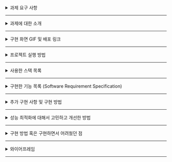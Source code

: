<details>
<summary>과제 요구 사항</summary>
<div markdown="1">
  
- [요구 사항](https://handsomely-beet-265.notion.site/5fd4efa21fad49dbaecd04c3f32b566c/)
  
</div>
</details>

---

<details>
<summary>과제에 대한 소개</summary>
<div markdown="1">

  ---
  
 - 게시물 리스트와 게시물 상세 정보를 확인할 수 있는 게시판 형태의 웹 서비스입니다.<br>
 - 데이터는 무료 목업 API인 JSON Placeholder을 활용했습니다.<br>
 - 많은 기능을 가진 프로젝트 보다는 에러가 없는 프로젝트를 구현하고자 했습니다.<br>
 - TypeScript로 구현하였습니다.<br>
 - 컴포넌트 구조
  ![스크린샷, 2022-08-05 13-03-54](https://user-images.githubusercontent.com/43470398/182999279-af5ac1cc-a592-469b-90bb-43bb41c0fd54.png)
  
</div>
</details>

---

<details>
<summary>구현 화면 GIF 및 배포 링크</summary>
<div markdown="1">

<ul>
<li>

[배포 링크](https://tpgus.github.io/) 
</li>

<details>
<summary>게시판 메인 화면</summary>
<div markdown="1">

![ezgif com-gif-maker](https://user-images.githubusercontent.com/43470398/182990948-07d119da-ccce-463e-8f57-902da7a4d9d7.gif)

</div>
</details>

<details>
<summary>검색 기능</summary>
<div markdown="1">

![ezgif com-gif-maker (3)](https://user-images.githubusercontent.com/43470398/182903645-86d5c4dc-5ab7-4b5e-b00b-c8d804683b1a.gif)
</div>
</details>


<details>
<summary>게시물 상세 및 댓글 리스트</summary>
<div markdown="1">
  
![ezgif com-gif-maker (1)](https://user-images.githubusercontent.com/43470398/182991414-3e00a622-4896-43d1-8988-bae2c340dbe0.gif)

</div>
</details>

<details>
<summary>모달</summary>
<div markdown="1">

![ezgif com-gif-maker (5)](https://user-images.githubusercontent.com/43470398/182912263-15a01a84-c790-4f7a-a650-50f986766d9a.gif)

</div>
</details>

</ul>


</div>
</details>

---

<details>
<summary>프로젝트 실행 방법</summary>
<div markdown="1">

`npm install` → `npm start`
  
</div>
</details>

---

<details>
<summary>사용한 스택 목록</summary>
<div markdown="1">
  
  - React
  - TypeScript
  - CSS module
  
  
</div>
</details>

---

<details>
<summary>구현한 기능 목록 (Software Requirement Specification)</summary>
<div markdown="1">

  - 게시물 리스트 
  - 게시물 상세 페이지
  - 댓글 리스트
  
</div>
</details>

---

<details>
<summary>추가 구현 사항 및 구현 방법</summary>
<div markdown="1">
  
  - [페이지네이션 구현에 대한 설명](https://velog.io/@tpgus758/%EB%A6%AC%EC%95%A1%ED%8A%B8-%ED%8E%98%EC%9D%B4%EC%A7%80%EB%84%A4%EC%9D%B4%EC%85%98-%EA%B5%AC%ED%98%84)

- [검색 기능 구현에 대한 설명](https://velog.io/@tpgus758/%EA%B2%80%EC%83%89-%EA%B8%B0%EB%8A%A5-%EA%B5%AC%ED%98%84)

- 모달 구현
  
 </div>
</details>

---

<details>
<summary>성능 최적화에 대해서 고민하고 개선한 방법</summary>
<div markdown="1">

- [React.memo와 useCallback을 사용하여 불필요한 렌더링 방지하기](https://velog.io/@tpgus758/%EC%B5%9C%EC%A0%81%ED%99%94)

 </div>
</details>

---

<details>
<summary>구현 방법 혹은 구현하면서 어려웠던 점</summary>
<div markdown="1">
<br>

- **컴포넌트의 구조를 설계하는 것에 대한 어려움**<br>
간단한 프로젝트임에도 막상 코드를 작성하다 보면 컴포넌트 코드가 길어지고, 하나의 컴포넌트가 다양한 역할을 수행하는 경우가 있었습니다.<br>
각각의 역할이 '분명'하다면, 역할에 따라 컴포넌트를 분리하는 것이 맞겠지만, 각각의 역할을 하나의 역할로 여기고 하나의 컴포넌트로 설계해도 구현하는 데에는 문제는 없었기에 
컴포넌트 구조를 설계하는 것이 더 까다로웠다고 생각합니다.<br>
예를 들면, 검색 기능 구현을 위해서 한 개의 `Search` 컴포넌트로 구성할지
아니면 전체적인 검색 로직을 담당하는 `Search` 컴포넌트와, 옵션 선택을 담당하는 `Options` 컴포넌트, 검색 정보에 대한 `SearchInfo` 컴포넌트로 분리할지에 대한 고민이었습니다.<br>
결과적으로 저는 각각의 역할에 따라 컴포넌트를 분리하는 것이 큰 문제가 없다고 판단했고, 코드를 조금 더 깔끔하게 작성할 수 있다고 생각했기 때문에 검색을 위한 컴포넌트를
`Search`, `Options`, `SearchInfo` 컴포넌트로 분리했습니다.

- **복잡한 상태관리를 위한 `useReducer` 사용에 대한 고민**<br>
`useReducer` 사용을 가장 고민했을 때에는 현재 게시물을 기준으로 앞, 뒤로 이동하는 로직을 작성할 때였습니다.<br>
현재 게시물을 기억하고 위치(인덱스)에 따라서 이전 게시물 또는 다음 게시물을 불러오기, 위치에 따른 버튼 비활성 등 다른 기능들에 비해 조금은 복합적인 상태를 관리해야 했습니다.<br>
처음에 `useState` 훅만으로 상태를 관리했을 때에는 불완전한 상태 변경으로 인해 기능이 완벽히 동작하지 않았습니다.<br>
이때, `useReducer`는 `useState`보다 복잡한 상태를 관리할 수 있다는 장점이 있기 때문에 `useState`의 대안으로 `useReducer`의 사용을 고려해 보았지만,
과연 이 문제가 `useReducer`을 사용해야만 해결되는 문제일까라는 고민을 하게되었습니다.<br>
`useReducer`가 `useState` 훅과 같이 간단히 사용할 수 있다면 언제든 바로 사용했겠지만, 리듀서 함수를 작성하고, 액션을 `dispatch`하는 등의 다소 귀찮은 작업들이 필요했기 때문입니다.<br>
현재의 기능이 다른 기능들을 구현하는 것 보다 조금은 다양한 상태가 필요했지만, 저는 `useState`로도 충분히 상태를 관리할 수 있다고 판단했고
지속적인 디버깅을 통해 처음 코드에서 한 두 줄의 코드를 수정함으로써 결과적으로는 `useState`만으로도 상태를 충분히 관리할 수 있게 되었습니다.

- **전역적으로 상태를 관리하기 위한 `useContext` 훅의 사용에 대한 고민**<br>
프로젝트를 시작할 때 만약, `useContext` 훅을 사용한다면, 컨텍스트는 게시물에 대한 정보일 것이라고 생각했습니다.<br>
하지만, 결과적으로 간단한 프로젝트 였기 때문에, 컴포넌트의 구조가 단순했고, 하위 컴포넌트에게 prop을 전달하는 것만으로도 상태를 관리하는 데에는 문제가 없었습니다.<br>
그럼에도 현재의 프로젝트에서 `useContext`를 사용했다면 조금은 더 편하게 상태를 관리할 수 있지 않았을까라는 아쉬움이 남아 있습니다.
만약, 과제의 요구사항이 더 있었다면 `useContext` 훅을 통해 게시물의 상태를 관리를 했을 것 같습니다.
 </div>
</details>

---

<details>
<summary>와이어프레임</summary>
<div markdown="1">

![스크린샷, 2022-08-05 12-39-11](https://user-images.githubusercontent.com/43470398/182996666-b89f00c1-7930-4a58-80cc-e34c5c528e0a.png)

![스크린샷, 2022-08-05 12-39-41](https://user-images.githubusercontent.com/43470398/182996760-abd711da-2f89-4762-b49e-31fa9bdd5639.png)

 </div>
</details>

---

